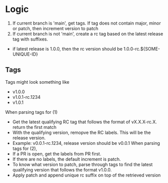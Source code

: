 # Logic

1. If current branch is 'main', get tags. If tag does not contain major, minor or patch, then increment version to patch
2. If current branch is not 'main', create a rc tag based on the latest release tag with suffixes.
  - if latest release is 1.0.0, then the rc version should be 1.0.0-rc.${SOME-UNIQUE-ID}


## Tags
Tags might look something like
- v1.0.0
- v1.0.1-rc.1234
- v1.0.1

When parsing tags for (1)
- Get the latest qualifying RC tag that follows the format of vX.X.X-rc.X. return the first match
- With the qualifying version, remopve the RC labels. This will be the release version.
- Example: v0.0.1-rc.1234, release version should be v0.0.1
When parsing tags for (2),
- If a PR is open, get the labels from PR first.
- If there are no labels, the default increment is patch.
- To know what version to patch, parse through tags to find the latest qualifying version that follows the format v1.0.0.
- Apply patch and append unique rc suffix on top of the retrieved version
